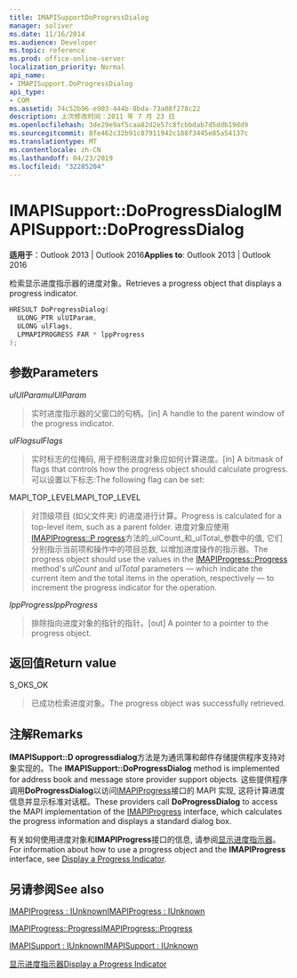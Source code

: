 ```yaml
---
title: IMAPISupportDoProgressDialog
manager: soliver
ms.date: 11/16/2014
ms.audience: Developer
ms.topic: reference
ms.prod: office-online-server
localization_priority: Normal
api_name:
- IMAPISupport.DoProgressDialog
api_type:
- COM
ms.assetid: 74c52b96-e903-444b-8bda-73a08f278c22
description: 上次修改时间：2011 年 7 月 23 日
ms.openlocfilehash: 3de29e9af5caa82d2e57c8fcbbdab7d5ddb19dd9
ms.sourcegitcommit: 8fe462c32b91c87911942c188f3445e85a54137c
ms.translationtype: MT
ms.contentlocale: zh-CN
ms.lasthandoff: 04/23/2019
ms.locfileid: "32285204"
---
```

# <a name="imapisupportdoprogressdialog"></a><span data-ttu-id="392f6-103">IMAPISupport::DoProgressDialog</span><span class="sxs-lookup"><span data-stu-id="392f6-103">IMAPISupport::DoProgressDialog</span></span>

  
  
<span data-ttu-id="392f6-104">**适用于**：Outlook 2013 | Outlook 2016</span><span class="sxs-lookup"><span data-stu-id="392f6-104">**Applies to**: Outlook 2013 | Outlook 2016</span></span> 
  
<span data-ttu-id="392f6-105">检索显示进度指示器的进度对象。</span><span class="sxs-lookup"><span data-stu-id="392f6-105">Retrieves a progress object that displays a progress indicator.</span></span>
  
```cpp
HRESULT DoProgressDialog(
  ULONG_PTR ulUIParam,
  ULONG ulFlags,
  LPMAPIPROGRESS FAR * lppProgress
);
```

## <a name="parameters"></a><span data-ttu-id="392f6-106">参数</span><span class="sxs-lookup"><span data-stu-id="392f6-106">Parameters</span></span>

 <span data-ttu-id="392f6-107">_ulUIParam_</span><span class="sxs-lookup"><span data-stu-id="392f6-107">_ulUIParam_</span></span>
  
> <span data-ttu-id="392f6-108">实时进度指示器的父窗口的句柄。</span><span class="sxs-lookup"><span data-stu-id="392f6-108">[in] A handle to the parent window of the progress indicator.</span></span>
    
 <span data-ttu-id="392f6-109">_ulFlags_</span><span class="sxs-lookup"><span data-stu-id="392f6-109">_ulFlags_</span></span>
  
> <span data-ttu-id="392f6-110">实时标志的位掩码, 用于控制进度对象应如何计算进度。</span><span class="sxs-lookup"><span data-stu-id="392f6-110">[in] A bitmask of flags that controls how the progress object should calculate progress.</span></span> <span data-ttu-id="392f6-111">可以设置以下标志:</span><span class="sxs-lookup"><span data-stu-id="392f6-111">The following flag can be set:</span></span>
    
<span data-ttu-id="392f6-112">MAPI_TOP_LEVEL</span><span class="sxs-lookup"><span data-stu-id="392f6-112">MAPI_TOP_LEVEL</span></span> 
  
> <span data-ttu-id="392f6-113">对顶级项目 (如父文件夹) 的进度进行计算。</span><span class="sxs-lookup"><span data-stu-id="392f6-113">Progress is calculated for a top-level item, such as a parent folder.</span></span> <span data-ttu-id="392f6-114">进度对象应使用[IMAPIProgress::P rogress](imapiprogress-progress.md)方法的_ulCount_和_ulTotal_参数中的值, 它们分别指示当前项和操作中的项目总数, 以增加进度操作的指示器。</span><span class="sxs-lookup"><span data-stu-id="392f6-114">The progress object should use the values in the [IMAPIProgress::Progress](imapiprogress-progress.md) method's  _ulCount_ and  _ulTotal_ parameters — which indicate the current item and the total items in the operation, respectively — to increment the progress indicator for the operation.</span></span> 
    
 <span data-ttu-id="392f6-115">_lppProgress_</span><span class="sxs-lookup"><span data-stu-id="392f6-115">_lppProgress_</span></span>
  
> <span data-ttu-id="392f6-116">排除指向进度对象的指针的指针。</span><span class="sxs-lookup"><span data-stu-id="392f6-116">[out] A pointer to a pointer to the progress object.</span></span>
    
## <a name="return-value"></a><span data-ttu-id="392f6-117">返回值</span><span class="sxs-lookup"><span data-stu-id="392f6-117">Return value</span></span>

<span data-ttu-id="392f6-118">S_OK</span><span class="sxs-lookup"><span data-stu-id="392f6-118">S_OK</span></span> 
  
> <span data-ttu-id="392f6-119">已成功检索进度对象。</span><span class="sxs-lookup"><span data-stu-id="392f6-119">The progress object was successfully retrieved.</span></span>
    
## <a name="remarks"></a><span data-ttu-id="392f6-120">注解</span><span class="sxs-lookup"><span data-stu-id="392f6-120">Remarks</span></span>

<span data-ttu-id="392f6-121">**IMAPISupport::D oprogressdialog**方法是为通讯簿和邮件存储提供程序支持对象实现的。</span><span class="sxs-lookup"><span data-stu-id="392f6-121">The **IMAPISupport::DoProgressDialog** method is implemented for address book and message store provider support objects.</span></span> <span data-ttu-id="392f6-122">这些提供程序调用**DoProgressDialog**以访问[IMAPIProgress](imapiprogressiunknown.md)接口的 MAPI 实现, 这将计算进度信息并显示标准对话框。</span><span class="sxs-lookup"><span data-stu-id="392f6-122">These providers call **DoProgressDialog** to access the MAPI implementation of the [IMAPIProgress](imapiprogressiunknown.md) interface, which calculates the progress information and displays a standard dialog box.</span></span> 
  
<span data-ttu-id="392f6-123">有关如何使用进度对象和**IMAPIProgress**接口的信息, 请参阅[显示进度指示器](how-to-display-a-progress-indicator.md)。</span><span class="sxs-lookup"><span data-stu-id="392f6-123">For information about how to use a progress object and the **IMAPIProgress** interface, see [Display a Progress Indicator](how-to-display-a-progress-indicator.md).</span></span>
  
## <a name="see-also"></a><span data-ttu-id="392f6-124">另请参阅</span><span class="sxs-lookup"><span data-stu-id="392f6-124">See also</span></span>



[<span data-ttu-id="392f6-125">IMAPIProgress : IUnknown</span><span class="sxs-lookup"><span data-stu-id="392f6-125">IMAPIProgress : IUnknown</span></span>](imapiprogressiunknown.md)
  
[<span data-ttu-id="392f6-126">IMAPIProgress::Progress</span><span class="sxs-lookup"><span data-stu-id="392f6-126">IMAPIProgress::Progress</span></span>](imapiprogress-progress.md)
  
[<span data-ttu-id="392f6-127">IMAPISupport : IUnknown</span><span class="sxs-lookup"><span data-stu-id="392f6-127">IMAPISupport : IUnknown</span></span>](imapisupportiunknown.md)


[<span data-ttu-id="392f6-128">显示进度指示器</span><span class="sxs-lookup"><span data-stu-id="392f6-128">Display a Progress Indicator</span></span>](how-to-display-a-progress-indicator.md)

